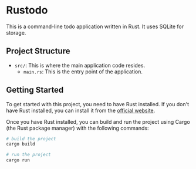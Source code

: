 # Rustodo

This is a command-line todo application written in Rust. It uses SQLite for storage.

## Project Structure

- `src/`: This is where the main application code resides.
  - `main.rs`: This is the entry point of the application.

## Getting Started

To get started with this project, you need to have Rust installed. If you don't have Rust installed, you can install it from the [official website](https://www.rust-lang.org/tools/install).

Once you have Rust installed, you can build and run the project using Cargo (the Rust package manager) with the following commands:

```sh
# build the project
cargo build

# run the project
cargo run